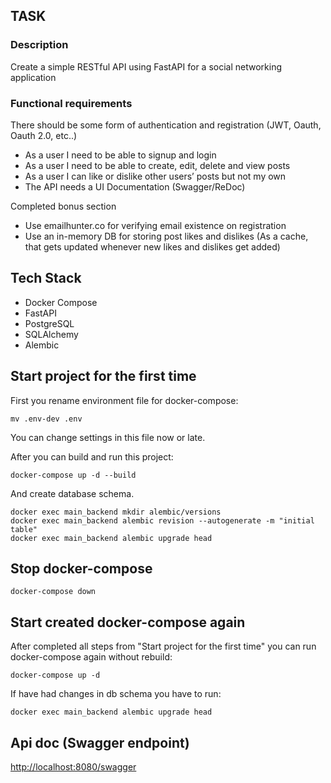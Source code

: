## TASK

<h3>Description</h3>
Create a simple RESTful API using FastAPI for a social networking application

<h3>Functional requirements</h3>

There should be some form of authentication and registration (JWT, Oauth, Oauth 2.0, etc..)
- As a user I need to be able to signup and login
- As a user I need to be able to create, edit, delete and view posts
- As a user I can like or dislike other users’ posts but not my own 
- The API needs a UI Documentation (Swagger/ReDoc)

Completed bonus section
- Use emailhunter.co for verifying email existence on registration
- Use an in-memory DB for storing post likes and dislikes (As a cache, that gets updated whenever new likes and dislikes get added) 

## Tech Stack

- Docker Compose
- FastAPI
- PostgreSQL
- SQLAlchemy
- Alembic

## Start project for the first time

First you rename environment file for docker-compose:
```
mv .env-dev .env
```
You can change settings in this file now or late.

After you can build and run this project:
```
docker-compose up -d --build
```
And create database schema.
```
docker exec main_backend mkdir alembic/versions
docker exec main_backend alembic revision --autogenerate -m "initial table"
docker exec main_backend alembic upgrade head
```

## Stop docker-compose

```docker-compose down```

## Start created docker-compose again

After completed all steps from "Start project for the first time" you can run docker-compose again without rebuild:  

```docker-compose up -d```

If have had changes in db schema you have to run:

```docker exec main_backend alembic upgrade head```

## Api doc (Swagger endpoint) 

[http://localhost:8080/swagger](http://localhost:8080/swagger)
